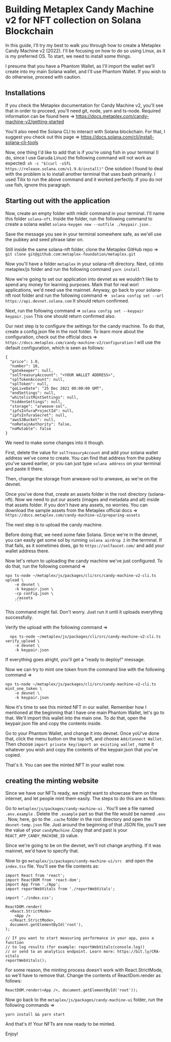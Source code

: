 # Building Metaplex Candy Machine v2 for NFT collection on Solana Blockchain

In this guide, I'll try my best to walk you through how to create a Metaplex Candy Machine v2 (2022). I'll be focusing on how to do so using Linux, as it is my preferred OS. To start, we need to install some things.

I presume that you have a Phantom Wallet, as I'll import the wallet we'll create into my main Solana wallet, and I'll use Phantom Wallet. If you wish to do otherwise, proceed with caution.

## Installations

If you check the Metaplex documentation for Candy Machine v2, you'll see that in order to proceed, you'll need git, node, yarn and ts-node. Required information can be found here => https://docs.metaplex.com/candy-machine-v2/getting-started

You'll also need the Solana CLI to interact with Solana blockchain. For that, I suggest you check out this page => https://docs.solana.com/cli/install-solana-cli-tools

Now, one thing I'd like to add that is if you're using fish in your terminal (I do, since I use Garuda Linux) the following command will not work as expected: `sh -c "$(curl -sSfL https://release.solana.com/v1.9.8/install)"` One solution I found to deal with the problem is to install another terminal that uses bash primarily. I used Tilix to run the above command and it worked perfectly. If you do not use fish, ignore this paragraph.

## Starting out with the application

Now, create an empty folder with mkdir command in your terminal. I'll name this folder `solana-nft`. Inside the folder, run the following command to create a solana wallet `solana-keygen new --outfile ./keypair.json` .

Save the message you see in your terminal somewhere safe, as we'ell use the pubkey and seed phrase later on.

Still inside the same solana-nft folder, clone the Metaplex GitHub repo => `git clone git@github.com:metaplex-foundation/metaplex.git`

Now you'll have a folder `metaplex` in your solana-nft directory. Next, cd into metaplex/js folder and run the following command `yarn install`

Now we're going to set our application into devnet as we wouldn't like to spend any money for learning purposes. Mark that for real worl applications, we'd need use the mainnet. Anyway, go back to your solana-nft root folder and run the following command => ` solana config set --url https://api.devnet.solana.com` It should return confirmed.

Next, run the following command => `solana config set --keypair keypair.json` This one should return confirmed also.

Our next step is to configure the settings for the candy machine. To do that, create a config.json file in the root folder. To learn more about the configuration, check out the official docs => `https://docs.metaplex.com/candy-machine-v2/configuration` I will use the default configuration, which is seen as follows:

```
{
  "price": 1.0,
  "number": 10,
  "gatekeeper": null,
  "solTreasuryAccount": "<YOUR WALLET ADDRESS>",
  "splTokenAccount": null,
  "splToken": null,
  "goLiveDate": "25 Dec 2021 00:00:00 GMT",
  "endSettings": null,
  "whitelistMintSettings": null,
  "hiddenSettings": null,
  "storage": "arweave-sol",
  "ipfsInfuraProjectId": null,
  "ipfsInfuraSecret": null,
  "awsS3Bucket": null,
  "noRetainAuthority": false,
  "noMutable": false
}

```

We need to make some changes into it though.

First, delete the value for `solTreasuryAccount` and add your solana wallet address we've come to create. You can find that address from the pubkey you've saved earlier, or you can just type `solana address` on your terminal and paste it there.

Then, change the storage from arweave-sol to arweave, as we're on the devnet.

Once you've done that, create an assets folder in the root directory (solana-nft). Now we need to put our assets (images and metadata and all) inside that assets folder. If you don't have any assets, no worries. You can download the sample assets from the Metaplex official docs => `https://docs.metaplex.com/candy-machine-v2/preparing-assets`

The next step is to upload the candy machine.

Before doing that, we need some fake Solana. Since we're in the devnet, you can easily get some sol by running `solana airdrop 2` in the terminal. If that fails, as it sometimes does, go to `https://solfaucet.com/` and add your wallet address there.

Now let's return to uploading the candy machine we've just configured. To do that, run the following command =>

````
npx ts-node ~/metaplex/js/packages/cli/src/candy-machine-v2-cli.ts upload \
    -e devnet \
    -k keypair.json \
    -cp config.json \
    ./assets
    ```
````

This command might fail. Don't worry. Just run it until it uploads everythng successfully.

Verify the upload with the following command =>

```
  npx ts-node ~/metaplex/js/packages/cli/src/candy-machine-v2-cli.ts verify_upload \
    -e devnet \
    -k keypair.json
```

If everything goes alright, you'll get a "ready to deploy!" message.

Now we can try to mint one token from the command line with the following command =>

```
npx ts-node ~/metaplex/js/packages/cli/src/candy-machine-v2-cli.ts mint_one_token \
    -e devnet \
    -k keypair.json
```

Now it's time to see this minted NFT in our wallet. Remember how I mentioned at the beginning that I have one main Phantom Wallet, let's go to that. We'll import this wallet into the main one. To do that, open the keypair.json file and copy the contents inside.

Go to your Phantom Wallet, and change it into devnet. Once yoU've done that, click the menu button on the top left, and choose `Add/Connect Wallet`. Then choose `import private key/import an existing wallet` , name it whatever you wish and copy the contents of the keypair.json that you've copied.

That's it. You can see the minted NFT in your wallet now.

## creating the minting website

Since we have our NFTs ready, we might want to showcase them on the internet, and let people mint them easily. The steps to do this are as follows:

Go to `metaplex/js/packages/candy-machine-ui` . You'll see a file named `.env.example` . Delete the `.example` part so that the file would be named `.env` . Now, here, go to the `.cache` folder in the root directory and open the `devnet-temp.json` file. Just around the beginning of that JSON file, you'll see the value of your `candyMachine` .Copy that and past is your `REACT_APP_CANDY_MACHINE_ID` value.

Since we're going to be on the devnet, we'll not change anything. If it was mainnet, we'd have to specify that.

Now to go `metaplex/js/packages/candy-machine-ui/src ` and open the `index.tsx` file. You'll see the file contents as:

```
import React from 'react';
import ReactDOM from 'react-dom';
import App from './App';
import reportWebVitals from './reportWebVitals';

import './index.css';

ReactDOM.render(
  <React.StrictMode>
    <App />
  </React.StrictMode>,
  document.getElementById('root'),
);

// If you want to start measuring performance in your app, pass a function
// to log results (for example: reportWebVitals(console.log))
// or send to an analytics endpoint. Learn more: https://bit.ly/CRA-vitals
reportWebVitals();
```

For some reason, the minting process doesn't work with React.StrictMode, so we'll have to remove that. Change the contents of ReactDom.render as follows:

```
ReactDOM.render(<App />, document.getElementById('root'));
```

Now go back to the `metaplex/js/packages/candy-machine-ui` folder, run the following commands =>

`yarn install && yarn start`

And that's it! Your NFTs are now ready to be minted.

Enjoy!
